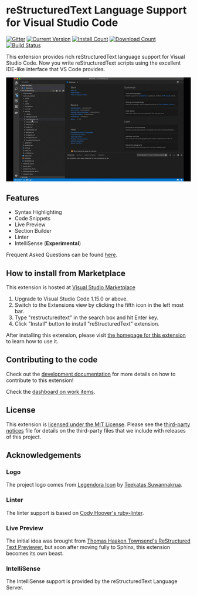 # reStructuredText Language Support for Visual Studio Code

[![Gitter](https://badges.gitter.im/vscode-restructuredtext/vscode-restructuredtext.svg)](https://gitter.im/vscode-restructuredtext/vscode-restructuredtext?utm_source=badge&utm_medium=badge&utm_campaign=pr-badge)
[![Current Version](https://vsmarketplacebadge.apphb.com/version/lextudio.restructuredtext.svg)](https://marketplace.visualstudio.com/items?itemName=lextudio.restructuredtext)
[![Install Count](https://vsmarketplacebadge.apphb.com/installs/lextudio.restructuredtext.svg)](https://marketplace.visualstudio.com/items?itemName=lextudio.restructuredtext)
[![Download Count](https://vsmarketplacebadge.apphb.com/downloads/lextudio.restructuredtext.svg)](https://marketplace.visualstudio.com/items?itemName=lextudio.restructuredtext)
[![Build Status](https://dev.azure.com/lextudio/vscode-restructuredtext/_apis/build/status/vscode-restructuredtext.vscode-restructuredtext?branchName=master)](https://dev.azure.com/lextudio/vscode-restructuredtext/_build/latest?definitionId=2&branchName=master)

This extension provides rich reStructuredText language support for Visual Studio Code.
Now you write reStructuredText scripts using the excellent IDE-like interface
that VS Code provides.

![reStructuredText in Visual Studio Code](https://github.com/vscode-restructuredtext/vscode-restructuredtext/raw/master/images/main.gif)

## Features

- Syntax Highlighting
- Code Snippets
- Live Preview
- Section Builder
- Linter
- IntelliSense (**Experimental**)

Frequent Asked Questions can be found [here](https://github.com/vscode-restructuredtext/vscode-restructuredtext/issues?q=is%3Aissue+label%3A%22faq+candidate%22+).

## How to install from Marketplace

This extension is hosted at [Visual Studio Marketplace](https://marketplace.visualstudio.com/items/lextudio.restructuredtext)

1. Upgrade to Visual Studio Code 1.15.0 or above.
1. Switch to the Extensions view by clicking the fifth icon in the left most bar.
1. Type "restructuredtext" in the search box and hit Enter key.
1. Click "Install" button to install "reStructuredText" extension.

After installing this extension, please visit [the homepage for this extension](https://docs.restructuredtext.net) to learn how to use it.

## Contributing to the code

Check out the [development documentation](https://docs.restructuredtext.net/en/latest/articles/development.html) for more details
on how to contribute to this extension!

Check the [dashboard on work items](https://waffle.io/vscode-restructuredtext/vscode-restructuredtext).

## License

This extension is [licensed under the MIT License](https://github.com/vscode-restructuredtext/vscode-restructuredtext/blob/master/LICENSE.txt).  Please see the
[third-party notices](https://docs.restructuredtext.net/en/latest/articles/thirdparties.html) file for details on the third-party
files that we include with releases of this project.

## Acknowledgements
### Logo
The project logo comes from [Legendora Icon](http://raindropmemory.deviantart.com/art/Legendora-Icon-Set-118999011) by [Teekatas Suwannakrua](http://raindropmemory.deviantart.com/).

### Linter
The linter support is based on [Cody Hoover's ruby-linter](https://marketplace.visualstudio.com/items?itemName=hoovercj.ruby-linter).

### Live Preview
The initial idea was brought from [Thomas Haakon Townsend's ReStructured Text Previewer](https://marketplace.visualstudio.com/items?itemName=tht13.rst-vscode), but soon after moving fully to Sphinx, this extension becomes its own beast.

### IntelliSense
The IntelliSense support is provided by the reStructuredText Language Server.
